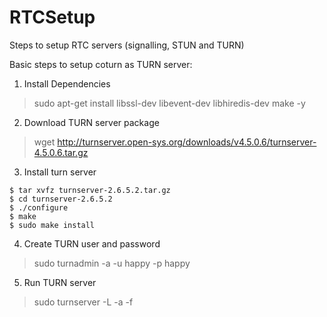 # RTCSetup
Steps to setup RTC servers (signalling, STUN and TURN)

Basic steps to setup coturn as TURN server:

1. Install Dependencies
> sudo apt-get install libssl-dev libevent-dev libhiredis-dev make -y

2. Download TURN server package
> wget http://turnserver.open-sys.org/downloads/v4.5.0.6/turnserver-4.5.0.6.tar.gz

3. Install turn server

```
$ tar xvfz turnserver-2.6.5.2.tar.gz
$ cd turnserver-2.6.5.2
$ ./configure
$ make
$ sudo make install
```

4. Create TURN user and password
> sudo turnadmin -a -u happy -p happy

5. Run TURN server
> sudo turnserver -L <listening-ip> -a -f
